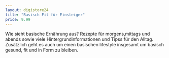 ```yaml
---
layout: digistore24
title: "Basisch Fit für Einsteiger"
price: 9.99
---
```

<p>Wie sieht basische Ern&#xE4;hrung aus?&#xA0;Rezepte f&#xFC;r morgens,mittags und abends sowie viele Hintergrundinformationen und Tipss f&#xFC;r den Alltag. Zus&#xE4;tzlich geht es auch um&#xA0;einen basischen lifestyle insgesamt um basisch gesund, fit und in Form zu bleiben.&#xA0;</p>